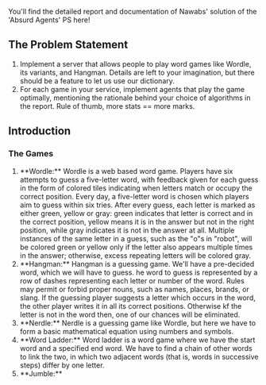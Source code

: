 You'll find the detailed report and documentation of Nawabs' solution of the 'Absurd Agents' PS here!

<h2>The Problem Statement</h2>
<ol>
<li>Implement a server that allows people to play word games like
Wordle, its variants, and Hangman. Details are left to your
imagination, but there should be a feature to let us use our dictionary.</li>
<li>For each game in your service, implement agents that play the game
optimally, mentioning the rationale behind your choice of algorithms
in the report. Rule of thumb, more stats == more marks. </li>
</ol>

<h2>Introduction</h2>
<h3>The Games</h3>
<ol>
  <li>**Wordle:** Wordle is a web based word game. Players have six attempts to guess a five-letter word, with feedback given for each guess in the form of colored tiles indicating when letters match or occupy the correct position. Every day, a five-letter word is chosen which players aim to guess within six tries. After every guess, each letter is marked as either green, yellow or gray: green indicates that letter is correct and in the correct position, yellow means it is in the answer but not in the right position, while gray indicates it is not in the answer at all. Multiple instances of the same letter in a guess, such as the "o"s in "robot", will be colored green or yellow only if the letter also appears multiple times in the answer; otherwise, excess repeating letters will be colored gray. 
 </li>
  <li>**Hangman:** Hangman is a guessing game. We'll have a pre-decided word, which we will have to guess. he word to guess is represented by a row of dashes representing each letter or number of the word. Rules may permit or forbid proper nouns, such as names, places, brands, or slang. If the guessing player suggests a letter which occurs in the word, the other player writes it in all its correct positions. Otherwise kf the letter is not in the word then, one of our chances will be eliminated. </li>
  <li>**Nerdle:** Nerdle is a guessing game like Wordle, but here we have to form a basic mathematical equation using numbers and symbols. </li>
  <li>**Word Ladder:** Word ladder is a word game where we have the start word and a specified end word. We have to find a chain of other words to link the two, in which two adjacent words (that is, words in successive steps) differ by one letter.</li>
  <li>**Jumble:**  </li>
</ol>
